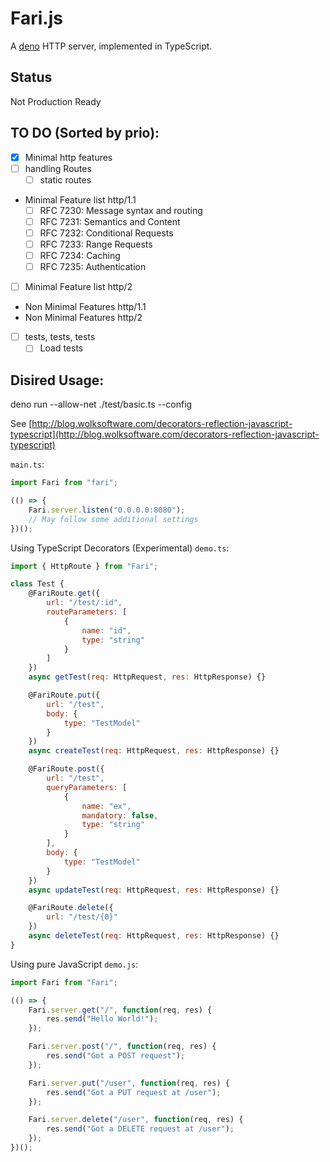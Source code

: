 # Fari.js

A [deno](http://deno.land) HTTP server, implemented in TypeScript.

## Status

Not Production Ready

## TO DO (Sorted by prio):

-   [x] Minimal http features
-   [ ] handling Routes
    -   [ ] static routes
-   Minimal Feature list http/1.1
    -   [ ] RFC 7230: Message syntax and routing
    -   [ ] RFC 7231: Semantics and Content
    -   [ ] RFC 7232: Conditional Requests
    -   [ ] RFC 7233: Range Requests
    -   [ ] RFC 7234: Caching
    -   [ ] RFC 7235: Authentication
-   [ ] Minimal Feature list http/2
-   Non Minimal Features http/1.1
-   Non Minimal Features http/2
-   [ ] tests, tests, tests
    -   [ ] Load tests

## Disired Usage:

deno run --allow-net ./test/basic.ts --config

See [http://blog.wolksoftware.com/decorators-reflection-javascript-typescript](http://blog.wolksoftware.com/decorators-reflection-javascript-typescript)

`main.ts`:

```javascript
import Fari from "fari";

(() => {
    Fari.server.listen("0.0.0.0:8080");
    // May follow some additional settings
})();
```

Using TypeScript Decorators (Experimental)
`demo.ts`:

```javascript
import { HttpRoute } from "Fari";

class Test {
    @FariRoute.get({
        url: "/test/:id",
        routeParameters: [
            {
                name: "id",
                type: "string"
            }
        ]
    })
    async getTest(req: HttpRequest, res: HttpResponse) {}

    @FariRoute.put({
        url: "/test",
        body: {
            type: "TestModel"
        }
    })
    async createTest(req: HttpRequest, res: HttpResponse) {}

    @FariRoute.post({
        url: "/test",
        queryParameters: [
            {
                name: "ex",
                mandatory: false,
                type: "string"
            }
        ],
        body: {
            type: "TestModel"
        }
    })
    async updateTest(req: HttpRequest, res: HttpResponse) {}

    @FariRoute.delete({
        url: "/test/{0}"
    })
    async deleteTest(req: HttpRequest, res: HttpResponse) {}
}
```

Using pure JavaScript
`demo.js`:

```javascript
import Fari from "Fari";

(() => {
    Fari.server.get("/", function(req, res) {
        res.send("Hello World!");
    });

    Fari.server.post("/", function(req, res) {
        res.send("Got a POST request");
    });

    Fari.server.put("/user", function(req, res) {
        res.send("Got a PUT request at /user");
    });

    Fari.server.delete("/user", function(req, res) {
        res.send("Got a DELETE request at /user");
    });
})();
```
